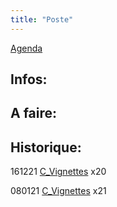 ```yaml
---
title: "Poste"
---
```


[Agenda](notes/AgendaMaJournee.md) 
## Infos:

## A faire: 

## Historique:
161221 [C_Vignettes](notes/equipements/consommables/C_Vignettes.md) x20

080121 [C_Vignettes](notes/equipements/consommables/C_Vignettes.md) x21